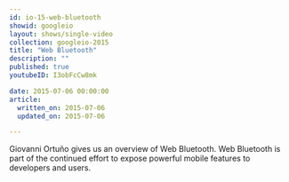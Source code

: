 ```yaml
---
id: io-15-web-bluetooth
showid: googleio
layout: shows/single-video
collection: googleio-2015
title: "Web Bluetooth"
description: ""
published: true
youtubeID: I3obFcCw8mk

date: 2015-07-06 00:00:00
article:
  written_on: 2015-07-06
  updated_on: 2015-07-06

---
```


Giovanni Ortuño gives us an overview of Web Bluetooth. Web Bluetooth is part of
the continued effort to expose powerful mobile features to developers and users.
